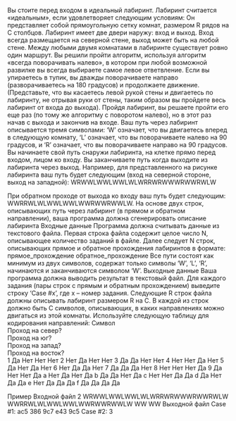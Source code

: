 Вы стоите перед входом в идеальный лабиринт. Лабиринт считается «идеальным», если удовлетворяет следующим условиям:
Он представляет собой прямоугольную сетку комнат, размером R рядов на C столбцов.
Лабиринт имеет две двери наружу: вход и выход. Вход всегда размещается на северной стене, выход может быть на любой стене.
Между любыми двумя комнатами в лабиринте существует ровно один маршрут.
Вы решили пройти алгоритм, используя алгоритм «всегда поворачивать налево», в котором при любой возможной развилке вы всегда выбираете самое левое ответвление. Если вы упираетесь в тупик, вы дважды поворачиваете направо (разворачиваетесь на 180 градусов) и продолжаете движение. (Представьте, что вы касаетесь левой рукой стены и двигаетесь по лабиринту, не отрывая руки от стены, таким образом вы пройдете весь лабиринт от входа до выхода). Пройдя лабиринт, вы решаете пройти его еще раз (по тому же алгоритму с поворотом налево), но в этот раз начав с выхода и закончив на входе.
Ваш путь через лабиринт описывается тремя символами: ‘W’ означает, что вы двигаетесь вперед в следующую комнату, ‘L’ означает, что вы поворачиваете налево на 90 градусов, и ‘R’ означает, что вы поворачиваете направо на 90 градусов. Вы начинаете свой путь снаружи лабиринта, на клетке прямо перед входом, лицом ко входу. Вы заканчиваете путь когда выходите из лабиринта через выход. Например, для представленного на рисунке лабиринта ваш путь будет следующим (вход на северной стороне, выход на западной):
WRWWLWWLWWLWLWRRWRWWWRWWRWLW

При обратном проходе от выхода ко входу ваш путь будет следующим: 
WWRRWLWLWWLWWLWWRWWRWWLW.
На основе двух строк, описывающих путь через лабиринт (в прямом и обратном направлении), ваша программа должна сгенерировать описание лабиринта
Входные данные
Программа должна считывать данные из текстового файла.
Первая строка файла содержит целое число N, описывающее количество заданий в файле. Далее следует N строк, описывающих прямое и обратное прохождения лабиринтов в формате:
прямое_прохождение обратное_прохождение
Все пути состоят как минимум из двух символов, содержат только символы ‘W’, ‘L’, ‘R’, начинаются и заканчиваются символом ‘W’.
Выходные данные
Ваша программа должна выводить результат в текстовый файл.
Для каждого задания (пары строк с прямым и обратным прохождением) выведите строку ‘Case #x’, где x – номер задания. Следующие R строк файла должны описывать лабиринт размером R на C. В каждой из строк должно быть C символов, описывающих, в каких направлениях можно двигаться из этой комнаты. Используйте следующую таблицу для кодирования направлений:
Символ  
Проход на север?  
Проход на юг?  
Проход на запад?  
Проход на восток?  
1
Да
Нет
Нет
Нет
2
Нет
Да
Нет
Нет
3
Да
Да
Нет
Нет
4
Нет
Нет
Да
Нет
5
Да
Нет
Да
Нет
6
Нет
Да
Да
Нет
7
Да
Да
Да
Нет
8
Нет
Нет
Нет
Да
9
Да
Нет
Нет
Да
a
Нет
Да
Нет
Да
b
Да
Да
Нет
Да
c
Нет
Нет
Да
Да
d
Да
Нет
Да
Да
e
Нет
Да
Да
Да
f
Да
Да
Да
Да

Пример
Входной файл
2
WRWWLWWLWWLWLWRRWRWWWRWWRWLW WWRRWLWLWWLWWLWWRWWRWWLW
WW WW
Выходной файл
Case #1:
ac5
386
9c7
e43
9c5
Case #2:
3
